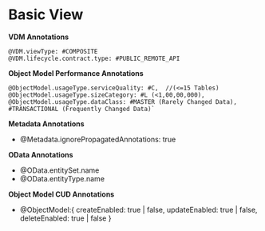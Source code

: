 # Basic View
**VDM Annotations**
```
@VDM.viewType: #COMPOSITE
@VDM.lifecycle.contract.type: #PUBLIC_REMOTE_API
```

**Object Model  Performance Annotations**
```
@ObjectModel.usageType.serviceQuality: #C,  //(<=15 Tables)
@ObjectModel.usageType.sizeCategory: #L (<1,00,00,000), 
@ObjectModel.usageType.dataClass: #MASTER (Rarely Changed Data), #TRANSACTIONAL (Frequently Changed Data)`
```

**Metadata Annotations**
- @Metadata.ignorePropagatedAnnotations: true

**OData Annotations**
- @OData.entitySet.name
- @OData.entityType.name

**Object Model CUD Annotations**
- @ObjectModel:{
    createEnabled: true | false, 
    updateEnabled: true | false, 
    deleteEnabled: true | false
}
